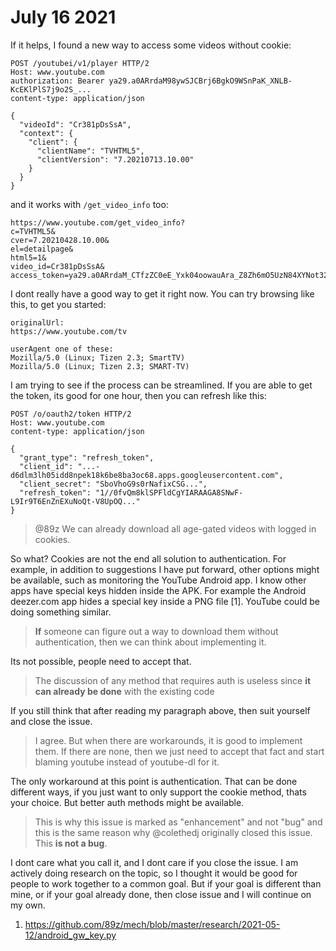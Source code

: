 # July 16 2021

If it helps, I found a new way to access some videos without cookie:

~~~
POST /youtubei/v1/player HTTP/2
Host: www.youtube.com
authorization: Bearer ya29.a0ARrdaM98ywSJCBrj6BgkO9WSnPaK_XNLB-KcEKlPlS7j9o2S_...
content-type: application/json

{
  "videoId": "Cr381pDsSsA",
  "context": {
    "client": {
      "clientName": "TVHTML5",
      "clientVersion": "7.20210713.10.00"
    }
  }
}
~~~

and it works with `/get_video_info` too:

~~~
https://www.youtube.com/get_video_info?
c=TVHTML5&
cver=7.20210428.10.00&
el=detailpage&
html5=1&
video_id=Cr381pDsSsA&
access_token=ya29.a0ARrdaM_CTfzZC0eE_Yxk04oowauAra_Z8Zh6mO5UzN84XYNot32JyYqcCG...
~~~

I dont really have a good way to get it right now. You can try browsing like
this, to get you started:

~~~
originalUrl:
https://www.youtube.com/tv

userAgent one of these:
Mozilla/5.0 (Linux; Tizen 2.3; SmartTV)
Mozilla/5.0 (Linux; Tizen 2.3; SMART-TV)
~~~

I am trying to see if the process can be streamlined. If you are able to get
the token, its good for one hour, then you can refresh like this:

~~~
POST /o/oauth2/token HTTP/2
Host: www.youtube.com
content-type: application/json

{
  "grant_type": "refresh_token",
  "client_id": "...-d6dlm3lh05idd8npek18k6be8ba3oc68.apps.googleusercontent.com",
  "client_secret": "SboVhoG9s0rNafixCSG...",
  "refresh_token": "1//0fvQm8klSPFldCgYIARAAGA8SNwF-L9Ir9T6EnZnEXuNoQt-V8UpOQ..."
}
~~~

> @89z We can already download all age-gated videos with logged in cookies.

So what? Cookies are not the end all solution to authentication. For example,
in addition to suggestions I have put forward, other options might be
available, such as monitoring the YouTube Android app. I know other apps have
special keys hidden inside the APK. For example the Android deezer.com app
hides a special key inside a PNG file [1]. YouTube could be doing something
similar.

> **If** someone can figure out a way to download them without authentication,
> then we can think about implementing it.

Its not possible, people need to accept that.

> The discussion of any method that requires auth is useless since **it can
> already be done** with the existing code

If you still think that after reading my paragraph above, then suit yourself
and close the issue.

> I agree. But when there are workarounds, it is good to implement them. If
> there are none, then we just need to accept that fact and start blaming
> youtube instead of youtube-dl for it.

The only workaround at this point is authentication. That can be done different
ways, if you just want to only support the cookie method, thats your choice.
But better auth methods might be available.

> This is why this issue is marked as "enhancement" and not "bug" and this is
> the same reason why @colethedj originally closed this issue. This **is not a
> bug**.

I dont care what you call it, and I dont care if you close the issue. I am
actively doing research on the topic, so I thought it would be good for people
to work together to a common goal. But if your goal is different than mine, or
if your goal already done, then close issue and I will continue on my own.

1. <https://github.com/89z/mech/blob/master/research/2021-05-12/android_gw_key.py>
